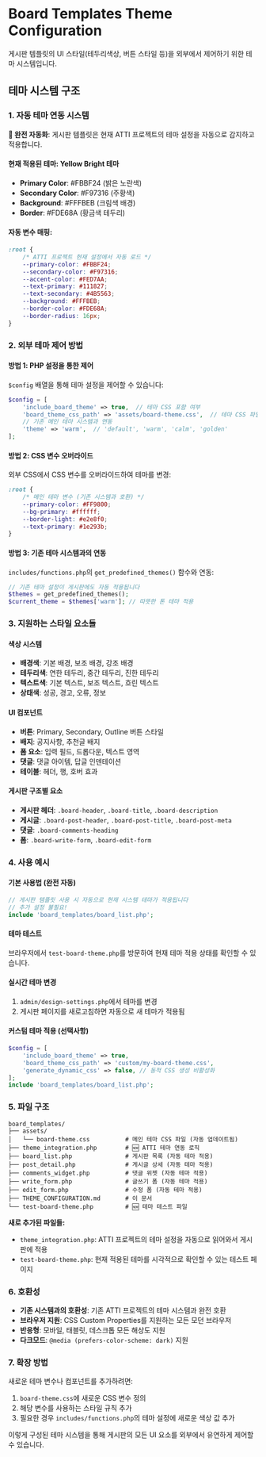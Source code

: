 # Board Templates Theme Configuration

게시판 템플릿의 UI 스타일(테두리색상, 버튼 스타일 등)을 외부에서 제어하기 위한 테마 시스템입니다.

## 테마 시스템 구조

### 1. 자동 테마 연동 시스템

**🎨 완전 자동화**: 게시판 템플릿은 현재 ATTI 프로젝트의 테마 설정을 자동으로 감지하고 적용합니다.

#### 현재 적용된 테마: **Yellow Bright 테마**
- **Primary Color**: #FBBF24 (밝은 노란색)
- **Secondary Color**: #F97316 (주황색)
- **Background**: #FFFBEB (크림색 배경)
- **Border**: #FDE68A (황금색 테두리)

#### 자동 변수 매핑:
```css
:root {
    /* ATTI 프로젝트 현재 설정에서 자동 로드 */
    --primary-color: #FBBF24;
    --secondary-color: #F97316;
    --accent-color: #FED7AA;
    --text-primary: #111827;
    --text-secondary: #4B5563;
    --background: #FFFBEB;
    --border-color: #FDE68A;
    --border-radius: 16px;
}
```

### 2. 외부 테마 제어 방법

#### 방법 1: PHP 설정을 통한 제어

`$config` 배열을 통해 테마 설정을 제어할 수 있습니다:

```php
$config = [
    'include_board_theme' => true,  // 테마 CSS 포함 여부
    'board_theme_css_path' => 'assets/board-theme.css',  // 테마 CSS 파일 경로
    // 기존 메인 테마 시스템과 연동
    'theme' => 'warm',  // 'default', 'warm', 'calm', 'golden'
];
```

#### 방법 2: CSS 변수 오버라이드

외부 CSS에서 CSS 변수를 오버라이드하여 테마를 변경:

```css
:root {
    /* 메인 테마 변수 (기존 시스템과 호환) */
    --primary-color: #FF9800;
    --bg-primary: #ffffff;
    --border-light: #e2e8f0;
    --text-primary: #1e293b;
}
```

#### 방법 3: 기존 테마 시스템과의 연동

`includes/functions.php`의 `get_predefined_themes()` 함수와 연동:

```php
// 기존 테마 설정이 게시판에도 자동 적용됩니다
$themes = get_predefined_themes();
$current_theme = $themes['warm']; // 따뜻한 톤 테마 적용
```

### 3. 지원하는 스타일 요소들

#### 색상 시스템
- **배경색**: 기본 배경, 보조 배경, 강조 배경
- **테두리색**: 연한 테두리, 중간 테두리, 진한 테두리
- **텍스트색**: 기본 텍스트, 보조 텍스트, 흐린 텍스트
- **상태색**: 성공, 경고, 오류, 정보

#### UI 컴포넌트
- **버튼**: Primary, Secondary, Outline 버튼 스타일
- **배지**: 공지사항, 추천글 배지
- **폼 요소**: 입력 필드, 드롭다운, 텍스트 영역
- **댓글**: 댓글 아이템, 답글 인덴테이션
- **테이블**: 헤더, 행, 호버 효과

#### 게시판 구조별 요소
- **게시판 헤더**: `.board-header`, `.board-title`, `.board-description`
- **게시글**: `.board-post-header`, `.board-post-title`, `.board-post-meta`
- **댓글**: `.board-comments-heading`
- **폼**: `.board-write-form`, `.board-edit-form`

### 4. 사용 예시

#### 기본 사용법 (완전 자동)
```php
// 게시판 템플릿 사용 시 자동으로 현재 시스템 테마가 적용됩니다
// 추가 설정 불필요!
include 'board_templates/board_list.php';
```

#### 테마 테스트
브라우저에서 `test-board-theme.php`를 방문하여 현재 테마 적용 상태를 확인할 수 있습니다.

#### 실시간 테마 변경
1. `admin/design-settings.php`에서 테마를 변경
2. 게시판 페이지를 새로고침하면 자동으로 새 테마가 적용됨

#### 커스텀 테마 적용 (선택사항)
```php
$config = [
    'include_board_theme' => true,
    'board_theme_css_path' => 'custom/my-board-theme.css',
    'generate_dynamic_css' => false, // 동적 CSS 생성 비활성화
];
include 'board_templates/board_list.php';
```

### 5. 파일 구조

```
board_templates/
├── assets/
│   └── board-theme.css          # 메인 테마 CSS 파일 (자동 업데이트됨)
├── theme_integration.php        # 🆕 ATTI 테마 연동 로직
├── board_list.php               # 게시판 목록 (자동 테마 적용)
├── post_detail.php              # 게시글 상세 (자동 테마 적용)
├── comments_widget.php          # 댓글 위젯 (자동 테마 적용)
├── write_form.php               # 글쓰기 폼 (자동 테마 적용)
├── edit_form.php                # 수정 폼 (자동 테마 적용)
├── THEME_CONFIGURATION.md       # 이 문서
└── test-board-theme.php         # 🆕 테마 테스트 파일
```

**새로 추가된 파일들:**
- `theme_integration.php`: ATTI 프로젝트의 테마 설정을 자동으로 읽어와서 게시판에 적용
- `test-board-theme.php`: 현재 적용된 테마를 시각적으로 확인할 수 있는 테스트 페이지

### 6. 호환성

- **기존 시스템과의 호환성**: 기존 ATTI 프로젝트의 테마 시스템과 완전 호환
- **브라우저 지원**: CSS Custom Properties를 지원하는 모든 모던 브라우저
- **반응형**: 모바일, 태블릿, 데스크톱 모든 해상도 지원
- **다크모드**: `@media (prefers-color-scheme: dark)` 지원

### 7. 확장 방법

새로운 테마 변수나 컴포넌트를 추가하려면:

1. `board-theme.css`에 새로운 CSS 변수 정의
2. 해당 변수를 사용하는 스타일 규칙 추가
3. 필요한 경우 `includes/functions.php`의 테마 설정에 새로운 색상 값 추가

이렇게 구성된 테마 시스템을 통해 게시판의 모든 UI 요소를 외부에서 유연하게 제어할 수 있습니다.